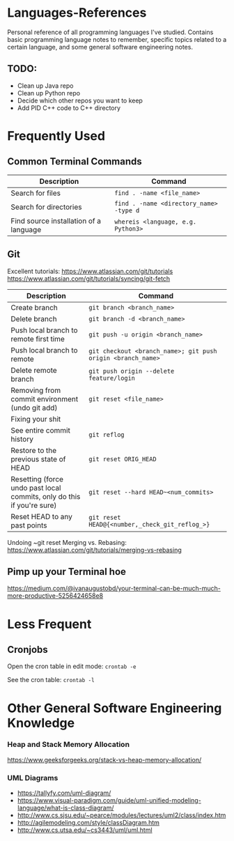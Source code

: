 # Languages-References
Personal reference of all programming languages I've studied. Contains basic programming language notes to remember, specific topics related to a certain language, and some general software engineering notes.

## TODO:
- Clean up Java repo
- Clean up Python repo
- Decide which other repos you want to keep
- Add PID C++ code to C++ directory

# Frequently Used
## Common Terminal Commands
| Description        | Command |
|--------------------|---|
| Search for files  | `find . -name <file_name>`                  |
| Search for directories | `find . -name <directory_name> -type d` |
| Find source installation of a language | `whereis <language, e.g. Python3>`    |
 


## Git
Excellent tutorials: https://www.atlassian.com/git/tutorials
https://www.atlassian.com/git/tutorials/syncing/git-fetch

| Description        | Command |
|--------------------|---|
| Create branch  | `git branch <branch_name>` |
| Delete branch | `git branch -d <branch_name>`   |
| Push local branch to remote first time| `git push -u origin <branch_name>` |
| Push local branch to remote | `git checkout <branch_name>; git push origin <branch_name>` |
| Delete remote branch | `git push origin --delete feature/login` |
| Removing from commit environment (undo git add) | `git reset <file_name>`|
| Fixing your shit |
| See entire commit history | `git reflog` |
| Restore to the previous state of HEAD | `git reset ORIG_HEAD` |
| Resetting (force undo past local commits, only do this if you're sure) |`git reset --hard HEAD~<num_commits>` |
| Reset HEAD to any past points | `git reset HEAD@{<number,_check_git_reflog_>}` |

Undoing ~git reset
Merging vs. Rebasing: https://www.atlassian.com/git/tutorials/merging-vs-rebasing

## Pimp up your Terminal hoe
https://medium.com/@ivanaugustobd/your-terminal-can-be-much-much-more-productive-5256424658e8


# Less Frequent
## Cronjobs
Open the cron table in edit mode:
`crontab -e`

See the cron table:
`crontab -l`


# Other General Software Engineering Knowledge

### Heap and Stack Memory Allocation
https://www.geeksforgeeks.org/stack-vs-heap-memory-allocation/

### UML Diagrams
- https://tallyfy.com/uml-diagram/
- https://www.visual-paradigm.com/guide/uml-unified-modeling-language/what-is-class-diagram/
- http://www.cs.sjsu.edu/~pearce/modules/lectures/uml2/class/index.htm
- http://agilemodeling.com/style/classDiagram.htm
- http://www.cs.utsa.edu/~cs3443/uml/uml.html

